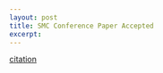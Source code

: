 ```yaml
---
layout: post
title: SMC Conference Paper Accepted
excerpt:
---
```

<a href="Translational Roadmap for BCI Module.pdf" target="_blank">citation</a>
